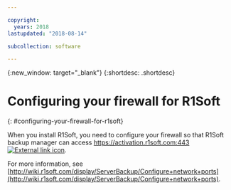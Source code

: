 ```yaml
---

copyright:
  years: 2018
lastupdated: "2018-08-14"

subcollection: software

---
```


{:new_window: target="_blank"}
{:shortdesc: .shortdesc}

# Configuring your firewall for R1Soft
{: #configuring-your-firewall-for-r1soft}

When you install R1Soft, you need to configure your firewall so that R1Soft backup manager can access [https://activation.r1soft.com:443 ![External link icon](../../icons/launch-glyph.svg "External link icon")](https://activation.r1soft.com:443).

For more information, see [http://wiki.r1soft.com/display/ServerBackup/Configure+network+ports](http://wiki.r1soft.com/display/ServerBackup/Configure+network+ports).
